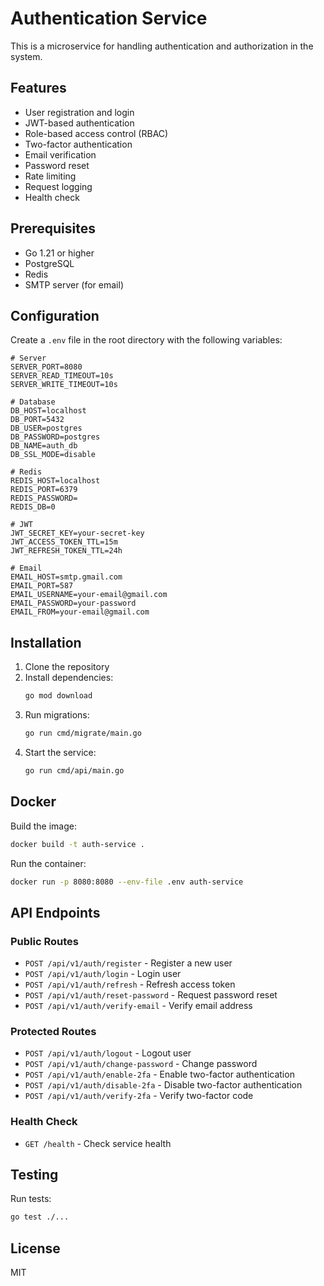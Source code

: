 # Authentication Service

This is a microservice for handling authentication and authorization in the system.

## Features

- User registration and login
- JWT-based authentication
- Role-based access control (RBAC)
- Two-factor authentication
- Email verification
- Password reset
- Rate limiting
- Request logging
- Health check

## Prerequisites

- Go 1.21 or higher
- PostgreSQL
- Redis
- SMTP server (for email)

## Configuration

Create a `.env` file in the root directory with the following variables:

```env
# Server
SERVER_PORT=8080
SERVER_READ_TIMEOUT=10s
SERVER_WRITE_TIMEOUT=10s

# Database
DB_HOST=localhost
DB_PORT=5432
DB_USER=postgres
DB_PASSWORD=postgres
DB_NAME=auth_db
DB_SSL_MODE=disable

# Redis
REDIS_HOST=localhost
REDIS_PORT=6379
REDIS_PASSWORD=
REDIS_DB=0

# JWT
JWT_SECRET_KEY=your-secret-key
JWT_ACCESS_TOKEN_TTL=15m
JWT_REFRESH_TOKEN_TTL=24h

# Email
EMAIL_HOST=smtp.gmail.com
EMAIL_PORT=587
EMAIL_USERNAME=your-email@gmail.com
EMAIL_PASSWORD=your-password
EMAIL_FROM=your-email@gmail.com
```

## Installation

1. Clone the repository
2. Install dependencies:
   ```bash
   go mod download
   ```
3. Run migrations:
   ```bash
   go run cmd/migrate/main.go
   ```
4. Start the service:
   ```bash
   go run cmd/api/main.go
   ```

## Docker

Build the image:
```bash
docker build -t auth-service .
```

Run the container:
```bash
docker run -p 8080:8080 --env-file .env auth-service
```

## API Endpoints

### Public Routes

- `POST /api/v1/auth/register` - Register a new user
- `POST /api/v1/auth/login` - Login user
- `POST /api/v1/auth/refresh` - Refresh access token
- `POST /api/v1/auth/reset-password` - Request password reset
- `POST /api/v1/auth/verify-email` - Verify email address

### Protected Routes

- `POST /api/v1/auth/logout` - Logout user
- `POST /api/v1/auth/change-password` - Change password
- `POST /api/v1/auth/enable-2fa` - Enable two-factor authentication
- `POST /api/v1/auth/disable-2fa` - Disable two-factor authentication
- `POST /api/v1/auth/verify-2fa` - Verify two-factor code

### Health Check

- `GET /health` - Check service health

## Testing

Run tests:
```bash
go test ./...
```

## License

MIT 
